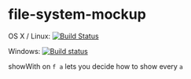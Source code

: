 # file-system-mockup

OS X / Linux: [![Build Status](https://travis-ci.org/unitb/file-system-mockup.svg?branch=master)](https://travis-ci.org/unitb/file-system-mockup)

Windows: [![Build status](https://ci.appveyor.com/api/projects/status/66vrhb7480w35xr9?svg=true)](https://ci.appveyor.com/project/cipher1024/file-system-mockup)

showWith on `f a` lets you decide how to show every `a`
